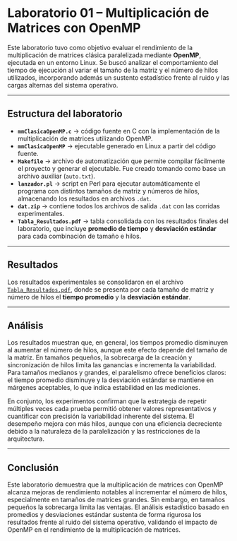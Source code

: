 # Laboratorio 01 – Multiplicación de Matrices con OpenMP

Este laboratorio tuvo como objetivo evaluar el rendimiento de la multiplicación de matrices clásica paralelizada mediante **OpenMP**, ejecutada en un entorno Linux. Se buscó analizar el comportamiento del tiempo de ejecución al variar el tamaño de la matriz y el número de hilos utilizados, incorporando además un sustento estadístico frente al ruido y las cargas alternas del sistema operativo.

---

## Estructura del laboratorio

- **`mmClasicaOpenMP.c`** → código fuente en C con la implementación de la multiplicación de matrices utilizando OpenMP.  
- **`mmClasicaOpenMP`** → ejecutable generado en Linux a partir del código fuente.  
- **`Makefile`** → archivo de automatización que permite compilar fácilmente el proyecto y generar el ejecutable. Fue creado tomando como base un archivo auxiliar (`auto.txt`).  
- **`lanzador.pl`** → script en Perl para ejecutar automáticamente el programa con distintos tamaños de matriz y números de hilos, almacenando los resultados en archivos `.dat`.  
- **`dat.zip`** → contiene todos los archivos de salida `.dat` con las corridas experimentales.  
- **`Tabla_Resultados.pdf`** → tabla consolidada con los resultados finales del laboratorio, que incluye **promedio de tiempo** y **desviación estándar** para cada combinación de tamaño e hilos.  

---

## Resultados

Los resultados experimentales se consolidaron en el archivo [`Tabla_Resultados.pdf`](./Tabla_Resultados.pdf), donde se presenta por cada tamaño de matriz y número de hilos el **tiempo promedio** y la **desviación estándar**.  

---

## Análisis

Los resultados muestran que, en general, los tiempos promedio disminuyen al aumentar el número de hilos, aunque este efecto depende del tamaño de la matriz. En tamaños pequeños, la sobrecarga de la creación y sincronización de hilos limita las ganancias e incrementa la variabilidad. Para tamaños medianos y grandes, el paralelismo ofrece beneficios claros: el tiempo promedio disminuye y la desviación estándar se mantiene en márgenes aceptables, lo que indica estabilidad en las mediciones.  

En conjunto, los experimentos confirman que la estrategia de repetir múltiples veces cada prueba permitió obtener valores representativos y cuantificar con precisión la variabilidad inherente del sistema. El desempeño mejora con más hilos, aunque con una eficiencia decreciente debido a la naturaleza de la paralelización y las restricciones de la arquitectura.

---

## Conclusión

Este laboratorio demuestra que la multiplicación de matrices con OpenMP alcanza mejoras de rendimiento notables al incrementar el número de hilos, especialmente en tamaños de matrices grandes. Sin embargo, en tamaños pequeños la sobrecarga limita las ventajas. El análisis estadístico basado en promedios y desviaciones estándar sustenta de forma rigurosa los resultados frente al ruido del sistema operativo, validando el impacto de OpenMP en el rendimiento de la multiplicación de matrices.  
